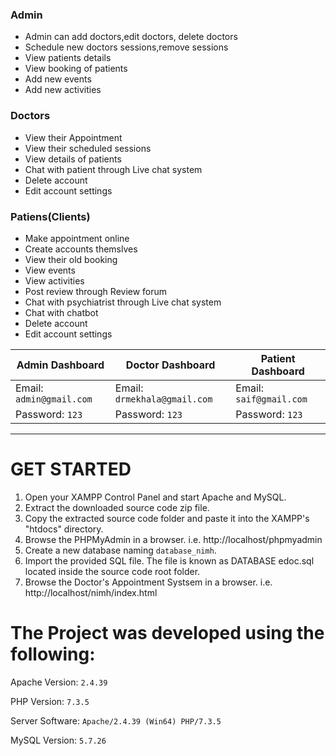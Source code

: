 
### Admin
  
- Admin can add doctors,edit doctors, delete doctors    
- Schedule new doctors sessions,remove sessions   
- View patients details    
- View booking of patients 
- Add new events
- Add new activities    
    
    
 
 
### Doctors

- View their Appointment
- View their scheduled sessions
- View details of patients
- Chat with patient through Live chat system
- Delete account    
- Edit account settings
    

    
### Patiens(Clients)
  

  - Make appointment online
  - Create accounts themslves
  - View their old booking
  - View events
  - View activities
  - Post review through Review forum
  - Chat with psychiatrist through Live chat system
  - Chat with chatbot
  - Delete account
  - Edit account settings    

    
| Admin Dashboard | Doctor Dashboard | Patient Dashboard |
| -------| -------| -------|
| Email: `admin@gmail.com` | Email: `drmekhala@gmail.com` |   Email: `saif@gmail.com` | 
| Password: `123` |  Password: `123` |  Password: `123` |
 
  
-----------------------------------------------


# GET STARTED

1. Open your XAMPP Control Panel and start Apache and MySQL.
2. Extract the downloaded source code zip file.
3. Copy the extracted source code folder and paste it into the XAMPP's "htdocs" directory.
4. Browse the PHPMyAdmin in a browser. i.e. http://localhost/phpmyadmin
5. Create a new database naming `database_nimh`.
6. Import the provided SQL file. The file is known as DATABASE edoc.sql located inside the source code root folder.
7. Browse the Doctor's Appointment Systsem in a browser. i.e. http://localhost/nimh/index.html



# The Project was developed using the following:

Apache Version: 	`2.4.39`

PHP Version: 		`7.3.5`

Server Software: 	`Apache/2.4.39 (Win64) PHP/7.3.5`

MySQL Version: 		`5.7.26`




